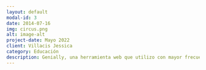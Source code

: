 ```yaml
---
layout: default
modal-id: 3
date: 2014-07-16
img: circus.png
alt: image-alt
project-date: Mayo 2022
client: Villacis Jessica
category: Educación
description: Genially, una herramienta web que utilizo con mayor frecuencia para realizar presentaciones visuales e interactivas porque cuenta con plantillas ya diseñadas que los estudiantes pueden modificar en equipo y tener un apoyo didáctico para sus presentaciones.
---
```

